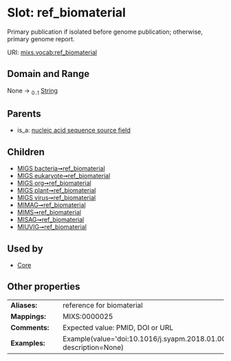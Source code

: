 
# Slot: ref_biomaterial


Primary publication if isolated before genome publication; otherwise, primary genome report.

URI: [mixs.vocab:ref_biomaterial](https://w3id.org/mixs/vocab/ref_biomaterial)


## Domain and Range

None &#8594;  <sub>0..1</sub> [String](types/String.md)

## Parents

 *  is_a: [nucleic acid sequence source field](nucleic_acid_sequence_source_field.md)

## Children

 *  [MIGS bacteria➞ref_biomaterial](MIGS_bacteria_ref_biomaterial.md)
 *  [MIGS eukaryote➞ref_biomaterial](MIGS_eukaryote_ref_biomaterial.md)
 *  [MIGS org➞ref_biomaterial](MIGS_org_ref_biomaterial.md)
 *  [MIGS plant➞ref_biomaterial](MIGS_plant_ref_biomaterial.md)
 *  [MIGS virus➞ref_biomaterial](MIGS_virus_ref_biomaterial.md)
 *  [MIMAG➞ref_biomaterial](MIMAG_ref_biomaterial.md)
 *  [MIMS➞ref_biomaterial](MIMS_ref_biomaterial.md)
 *  [MISAG➞ref_biomaterial](MISAG_ref_biomaterial.md)
 *  [MIUVIG➞ref_biomaterial](MIUVIG_ref_biomaterial.md)

## Used by

 * [Core](Core.md)

## Other properties

|  |  |  |
| --- | --- | --- |
| **Aliases:** | | reference for biomaterial |
| **Mappings:** | | MIXS:0000025 |
| **Comments:** | | Expected value: PMID, DOI or URL |
| **Examples:** | | Example(value='doi:10.1016/j.syapm.2018.01.009', description=None) |

